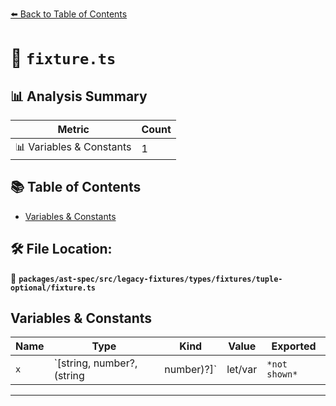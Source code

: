 [⬅️ Back to Table of Contents](../../../../../../../index.md)

# 📄 `fixture.ts`

## 📊 Analysis Summary

| Metric | Count |
|--------|-------|
| 📊 Variables & Constants | 1 |

## 📚 Table of Contents

- [Variables & Constants](#variables-constants)

## 🛠️ File Location:
📂 **`packages/ast-spec/src/legacy-fixtures/types/fixtures/tuple-optional/fixture.ts`**

## Variables & Constants

| Name | Type | Kind | Value | Exported |
|------|------|------|-------|----------|
| `x` | `[string, number?, (string | number)?]` | let/var | `*not shown*` | ✗ |


---